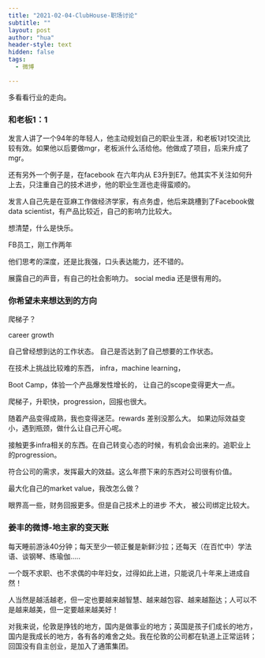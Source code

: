 ```yaml
---
title: "2021-02-04-ClubHouse-职场讨论"
subtitle: ""
layout: post
author: "hua"
header-style: text
hidden: false
tags:
  - 微博

---
```


多看看行业的走向。

### 和老板1：1



发言人讲了一个94年的年轻人，他主动规划自己的职业生涯，和老板1对1交流比较有效。如果他以后要做mgr，老板派什么活给他。他做成了项目，后来升成了mgr。

还有另外一个例子是，在facebook 在六年内从 E3升到E7。他其实不关注如何升上去，只注重自己的技术进步，他的职业生涯也走得蛮顺的。

发言人自己先是在亚麻工作做经济学家，有点务虚，他后来跳槽到了Facebook做data scientist，有产品比较近，自己的影响力比较大。

想清楚，什么是快乐。



FB员工，刚工作两年

他们思考的深度，还是比我强，口头表达能力，还不错的。

展露自己的声音，有自己的社会影响力。 social media 还是很有用的。

### 你希望未来想达到的方向

爬梯子？

career growth

自己曾经想到达的工作状态。 自己是否达到了自己想要的工作状态。

在技术上挑战比较难的东西， infra，machine learning，

Boot Camp，体验一个产品爆发性增长的， 让自己的scope变得更大一点。

爬梯子，升职快，progression，回报也很大。

随着产品变得成熟，我也变得迷茫。rewards 差别没那么大。 如果边际效益变小，遇到瓶颈，做什么让自己开心呢。

接触更多infra相关的东西。在自己转变心态的时候，有机会会出来的。追职业上的progression。

符合公司的需求，发挥最大的效益。这么年攒下来的东西对公司很有价值。 

最大化自己的market value，我改怎么做？



眼界高一些，财务回报更多。但是自己技术上的进步 不大， 被公司绑定比较大。



###  姜丰的微博-地主家的变天账

每天睡前游泳40分钟；每天至少一顿正餐是新鲜沙拉；还每天（在百忙中）学法语、谈钢琴、练瑜伽.....

一个既不求职、也不求偶的中年妇女，过得如此上进，只能说几十年来上进成自然！

人当然是越活越老，但一定也要越来越智慧、越来越包容、越来越豁达；人可以不是越来越美，但一定要越来越美好！



对我来说，伦敦是挣钱的地方，国内是做事业的地方；英国是孩子们成长的地方，国内是我成长的地方，各有各的难舍之处。我在伦敦的公司都在轨道上正常运转；回国没有自主创业，是加入了通策集团。



